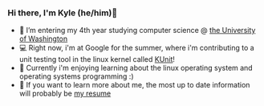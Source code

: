 ### Hi there, I'm Kyle (he/him)👋

- :school: I’m entering my 4th year studying computer science @ [the University of Washington](https://www.cs.washington.edu/)
- :computer: Right now, i'm at Google for the summer, where i'm contributing to a unit testing tool in the linux kernel called [KUnit](https://git.kernel.org/pub/scm/linux/kernel/git/torvalds/linux.git/tree/tools/testing/kunit)!
- :open_book: Currently i'm enjoying learning about the linux operating system and operating systems programming :)
- :page_facing_up: If you want to learn more about me, the most up to date information will probably be [my resume](https://docs.google.com/document/d/1ECpIr0EJfdLCE3vOac0wa4Vt0QUQxoALtNRZ_Dh0P5M/edit?usp=sharing)

